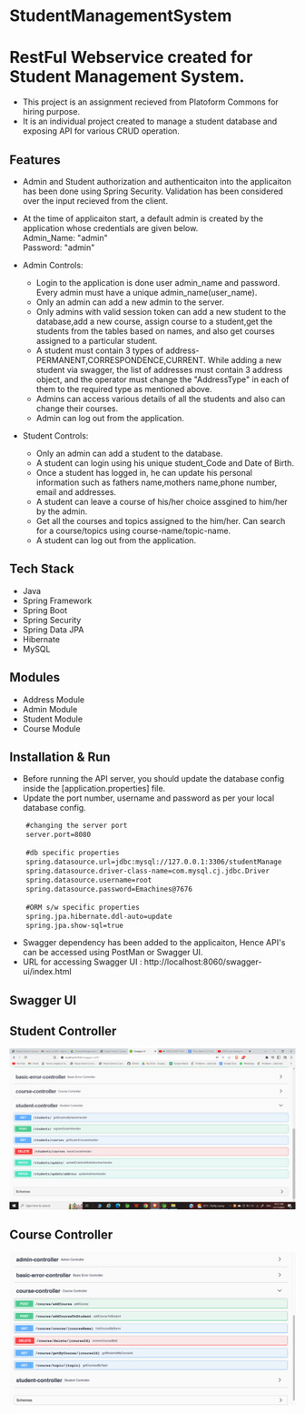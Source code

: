 # StudentManagementSystem

<!-- ============================================  TITLE ======================================================  -->

# RestFul Webservice created for Student Management System.
* This project is an assignment recieved from Platoform Commons for hiring purpose.
* It is an individual project created to manage a student database and exposing API for various CRUD operation.

<!-- ============================================  FEATURES ======================================================  -->

  
## Features

* Admin and Student authorization and authenticaiton into the applicaiton has been done using Spring Security. Validation has been considered over the input recieved from the client.<br>
* At the time of applicaiton start, a default admin is created by the application whose credentials are given below.<br>
    Admin_Name: "admin"<br>
    Password: "admin"<br>


* Admin Controls:
    * Login to the application is done user admin_name and password. Every admin must have a unique admin_name(user_name). 
    * Only an admin can add a new admin to the server.
    * Only admins with valid session token can add a new student to the database,add a new course, assign course to a student,get the students from the         tables based on names, and also get courses assigned to a particular student.
    * A student must contain 3 types of address-PERMANENT,CORRESPONDENCE,CURRENT. While adding a new student via swagger, the list of addresses must             contain 3 address object, and the operator must change the "AddressType" in each of them to the required type as mentioned above.
    * Admins can access various details of all the students and also can change their courses.
    * Admin can log out from the application.
* Student Controls:
    * Only an admin can add a student to the database.
    * A student can login using his unique student_Code and Date of Birth.
    * Once a student has logged in, he can update his personal information such as fathers name,mothers name,phone number, email and addresses.
    * A student can leave a course of his/her choice assgined to him/her by the admin.
    * Get all the courses and topics assigned to the him/her. Can search for a course/topics using course-name/topic-name.
    * A student can log out from the application.
  
<!-- ============================================  TECH STACK ======================================================  -->

## Tech Stack

* Java
* Spring Framework
* Spring Boot
* Spring Security
* Spring Data JPA
* Hibernate
* MySQL

<!-- ============================================  MODULES ======================================================  -->

## Modules

* Address Module
* Admin Module
* Student Module
* Course Module


<!-- ============================================  INSTALLATION AND RUN ======================================================  -->

## Installation & Run

* Before running the API server, you should update the database config inside the [application.properties] file.
* Update the port number, username and password as per your local database config.

```
    #changing the server port
    server.port=8080

    #db specific properties
    spring.datasource.url=jdbc:mysql://127.0.0.1:3306/studentManage
    spring.datasource.driver-class-name=com.mysql.cj.jdbc.Driver
    spring.datasource.username=root
    spring.datasource.password=Emachines@7676
    
    #ORM s/w specific properties
    spring.jpa.hibernate.ddl-auto=update
    spring.jpa.show-sql=true

```
* Swagger dependency has been added to the applicaiton, Hence API's can be accessed using PostMan or Swagger UI.
* URL for accessing Swagger UI : http://localhost:8060/swagger-ui/index.html 

<!-- ============================================  SWAGGER INTEGRATION ======================================================  -->
## Swagger UI
## Student Controller
[![SwaggerUI](https://github.com/kalevishal52/Movie_Ticket_Booking_Application_Backend/blob/main/images/Images/s2.png?raw=true)](https://github.com/kalevishal52/Movie_Ticket_Booking_Application_Backend/blob/main/images/Images/s2.png?raw=true)


## Course Controller
[![SwaggerUI](https://github.com/Sbsharma0897/StudentManagementApp_PlatformCommons/blob/main/images/Screenshot%202022-12-21%20at%2012.37.14%20PM.png?raw=true)](https://github.com/Sbsharma0897/StudentManagementApp_PlatformCommons/blob/main/images/Screenshot%202022-12-21%20at%2012.37.14%20PM.png?raw=true)
